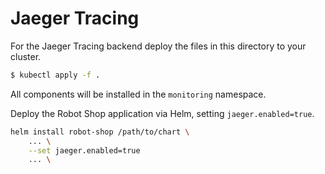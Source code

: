 # Jaeger Tracing

For the Jaeger Tracing backend deploy the files in this directory to your cluster.

```sh
$ kubectl apply -f .
```

All components will be installed in the `monitoring` namespace.

Deploy the Robot Shop application via Helm, setting `jaeger.enabled=true`.

```sh
helm install robot-shop /path/to/chart \
    ... \
    --set jaeger.enabled=true
    ... \
```
